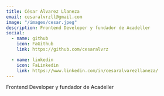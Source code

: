 ```yaml
---
title: César Álvarez Llaneza
email: cesaralvrzll@gmail.com
image: "/images/cesar.jpeg"
description: Frontend Developer y fundador de Acadeller
social:
  - name: github
    icon: FaGithub
    link: https://github.com/cesaralvrz

  - name: linkedin
    icon: FaLinkedin
    link: https://www.linkedin.com/in/cesaralvarezllaneza/
---
```


Frontend Developer y fundador de Acadeller

